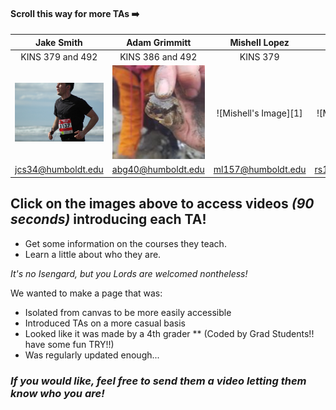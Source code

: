 [4]:  https://youtu.be/1ELKQhPaA5k "Adam's Introduction"
[2]:  https://digitalcommons.humboldt.edu/ideafest_posters/288/ "Mishell's Poster"
[3]: https://digitalcommons.humboldt.edu/ideafest_posters/277/ "Jake's Ideafest Poster"


#### Scroll this way for more TAs ➡️ ####

| Jake Smith | Adam Grimmitt | Mishell Lopez | MAYBE | 
|:-:|:-:|:-:|:-:|
| KINS 379 and 492 | KINS 386 and 492 | KINS 379 | KINS 386 |
|[<img src="profiles/10674_3211673_enm3484092180ram(1).jpg" width= "150"/>][3]|[<img src="profiles/65779417_2297620277158345_8355172126277238784_n.jpg" width="150" height="150"/>][4]|![Mishell's Image][1]|![Mishell's Image][1]|
| jcs34@humboldt.edu | abg40@humboldt.edu | ml157@humboldt.edu | rs120@humboldt.edu |

## Click on the images above to access videos _(90 seconds)_ introducing each TA!
  - Get some information on the courses they teach.
  - Learn a little about who they are. 

_It's no Isengard, but you Lords are welcomed nontheless!_

We wanted to make a page that was:
* Isolated from canvas to be  more easily accessible
* Introduced TAs on a more casual basis
* Looked like it was made by a 4th grader 
** (Coded by Grad Students!! have some fun TRY!!) 
* Was regularly updated enough...

### _If you would like, feel free to send them a video letting them know who you are!_
